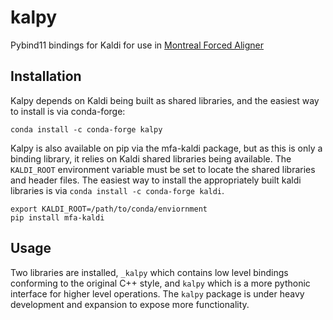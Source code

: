 # kalpy
Pybind11 bindings for Kaldi for use in [Montreal Forced Aligner](montreal-forced-aligner.readthedocs.io/)

## Installation

Kalpy depends on Kaldi being built as shared libraries, and the easiest way to install is via conda-forge:

```
conda install -c conda-forge kalpy
```

Kalpy is also available on pip via the mfa-kaldi package, but as this is only a binding library, it relies on Kaldi shared libraries being available. The `KALDI_ROOT` environment variable must be set to locate the shared libraries and header files.  The easiest way to install the appropriately built kaldi libraries is via `conda install -c conda-forge kaldi`.

```
export KALDI_ROOT=/path/to/conda/enviornment
pip install mfa-kaldi
```

## Usage

Two libraries are installed, `_kalpy` which contains low level bindings conforming to the original C++ style, and `kalpy` which is a more pythonic interface for higher level operations.  The `kalpy` package is under heavy development and expansion to expose more functionality.
